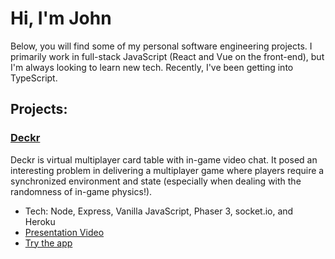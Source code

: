 # Hi, I'm John

Below, you will find some of my personal software engineering projects. I primarily work in full-stack JavaScript (React and Vue on the front-end), but I'm always looking to learn new tech. Recently, I've been getting into TypeScript.

## Projects:
### [Deckr](https://github.com/FSA-Deckr/deckr)
Deckr is virtual multiplayer card table with in-game video chat. It posed an interesting problem in delivering a multiplayer game where players require a synchronized environment and state (especially when dealing with the randomness of in-game physics!).
- Tech: Node, Express, Vanilla JavaScript, Phaser 3, socket.io, and Heroku
- [Presentation Video](https://www.youtube.com/watch?v=yY7VpztKcyg&list=PLx0iOsdUOUmmy76FSJXiZ4_GkucjbLPdr&index=5)
- [Try the app](https://fsa-deckr.herokuapp.com/home/)
